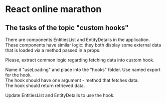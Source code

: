 # React online marathon

## The tasks of the topic "custom hooks"

There are components EntitiesList and EntityDetails in the application.
These components have similar logic: they both display some external data that is loaded via a method passed in a props.

Please, extract common logic regarding fetching data into custom hook.

Name it "useLoading" and place into the "hooks" folder. Use named export for the hook.   
The hook should have one argument - method that fetches data.   
The hook should return retrieved data. 
  
Update EntitiesList and EntityDetails to use the hook.
